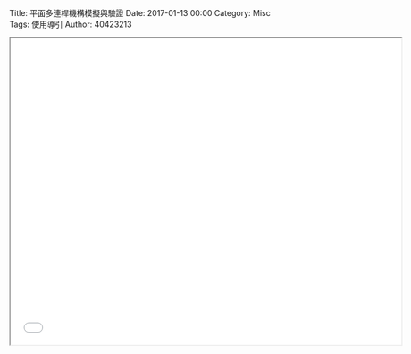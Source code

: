 Title: 平面多連桿機構模擬與驗證
Date: 2017-01-13 00:00
Category: Misc
Tags: 使用導引
Author: 40423213

<iframe src="../w12/w12-1.html" width="700" height="550"></iframe>